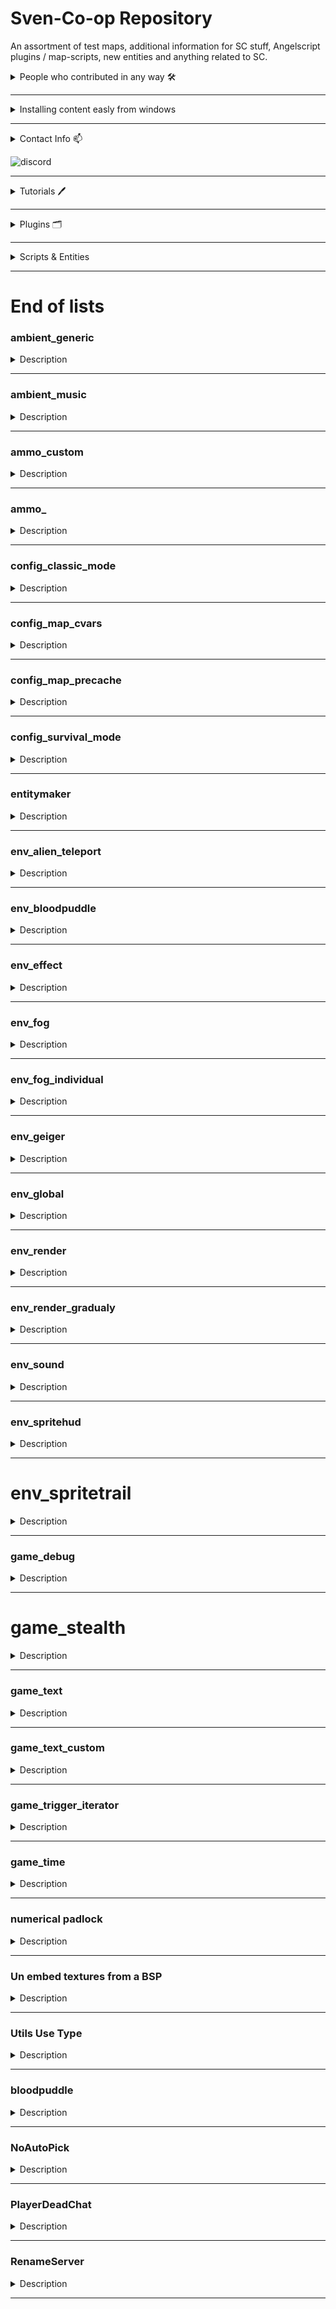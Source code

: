 # Sven-Co-op Repository

An assortment of test maps, additional information for SC stuff, Angelscript plugins / map-scripts, new entities and anything related to SC.










<details><summary>People who contributed in any way 🛠️</summary>
<p>
	
[Gaftherman](https://github.com/Gaftherman)
---
Sparks Discord: [Sparks#1475]()
---
[KEZÆIV](https://www.youtube.com/channel/UCV5W8sCs-5EYsnQG4tAfoqg)
---
[Giegue](https://github.com/JulianR0)
---
[Duk0](https://github.com/Duk0)
---
[Outerbeast](https://github.com/Outerbeast)
---
[Cubemath](https://github.com/CubeMath)
---
[Rick](https://github.com/RedSprend)
---
[Litude](https://github.com/Litude)
---
[Wootguy](https://github.com/wootguy)
---

</p>
</details>

---








<details><summary>Installing content easly from windows</summary>
<p>

- Use any text editor and save as a ``.bat`` ( [Batch file](https://en.wikipedia.org/wiki/Batch_file) ) inside your ``%steam path%/Sven Co-op/svencoop_addon/install.bat``

- Right click and ``edit``

- in the script you have interest, press the ``Installation`` button and copy the code

- Paste inside your [Batch file](https://en.wikipedia.org/wiki/Batch_file)

- save and close

- Double click it.

- Done, all the required files for that script has been downloaded and placed in your svencoop_addon folder.

</p>
</details>





---






<details><summary>Contact Info 📫</summary>
<p>

Username: ``Mikk#3885``
---
Username: ``Gaftherman#0231``
---
[Discord server invite](https://discord.gg/VsNnE3A7j8)
---
![server](https://github.com/Mikk155/Sven-Co-op/blob/main/develop/images/limitless_potential.png)

</p>
</details>

![discord](https://github.com/Mikk155/Sven-Co-op/blob/main/develop/images/discord.png)

---
























<details><summary>Tutorials 🖊️</summary>
<p>

| Tutorial |
| :------: |
| [transport information between two or more maps. allowing you to do different triggers depending in what state the previus map did set the global state.](#env_global) |
| [Creates a full customizable code **on-the-fly** for a numerical padlock.](#numerical-padlock) |
| [Un embed textures from a BSP](un-embed-textures-from-a-bsp) |

</p>
</details>

---






























<details><summary>Plugins 🗂️</summary>
<p>

| Plugin |
| :----: |
| [BloodPuddle](#bloodpuddle) Generates a blood puddle when a monster die. |
| [NoAutoPick](#noautopick) Make items/weapons pick-able only if pressing E-key. |
| [PlayerDeadChat](#playerdeadchat) Make dead player's messages readable for dead players only |
| [RenameServer](#renameserver) Changes your server's hostname dynamicaly depending the map playing |
| [multi_language](#multi_language) Allow players to choose a language of their preference to see messages with localizations in conjunction of [game_text_custom](#game_text_custom) |

</p>
</details>

---







<details><summary>Scripts & Entities</summary>
<p>

Make use of our [FGD](https://github.com/Mikk155/Sven-Co-op/blob/main/develop/forge%20game%20data/sven-coop.fgd)

<details><summary>ambient_</summary>
<p>

| Entity / Script | Description | Angelscript |
|-----------------|-------------| :---------: |
[ambient_generic](#ambient_generic) | Entity for reproduce a sound | ❌ 
[ambient_music](#ambient_music) | Entity for reproduce a music song. | ❌ 

</p>
</details>

<details><summary>ammo_</summary>
<p>

| Entity / Script | Description | Angelscript |
|-----------------|-------------| :---------: |
[ammo_custom](#ammo_custom) | Entity that gives a specified ammout of bullets that the entity sets. | ✔️ 
[ammo_](#ammo_) | Ammunition entities. | ✔️ 

</p>
</details>

<details><summary>config_</summary>
<p>

| Entity / Script | Description | Angelscript |
|-----------------|-------------| :---------: |
[config_classic_mode](#config_classic_mode) | Entity that allow mapper to customize classic mode. | ✔️ 
[config_map_cvars](#config_map_cvars) | Entity alternative to trigger_setcvar but you can set more than one cvar per entity and can return them back to normal if fire with USE_OFF. | ✔️ 
[config_map_precache](#config_map_precache) | Entity that precache almost anything. | ✔️ 
[config_survival_mode](#config_survival_mode) | Entity that allow mapper to customize survival mode. | ✔️ 

</p>
</details>

<details><summary>cycler_</summary>
<p>

| Entity / Script | Description | Angelscript |
|-----------------|-------------| :---------: |
[cycler](https://sites.google.com/site/svenmanor/entguide/cycler) | Entity used to display models in your map. | ❌ 
[cycler_sprite](https://sites.google.com/site/svenmanor/entguide/cycler_sprite) | Entity used to display sprites in your map. | ❌ 
[cycler_weapon](https://sites.google.com/site/svenmanor/entguide/cycler_weapon) | Entity that appears to be an unfinished entity originally by Valve. | ❌ 

</p>
</details>

<details><summary>env_</summary>
<p>

| Entity / Script | Description | Angelscript |
|-----------------|-------------| :---------: |
[env_alien_teleport](#env_alien_teleport) | Entity that spawns (with xen FX) a specified monster around a random player. | ✔️  
[env_beam](https://sites.google.com/site/svenmanor/entguide/env_beam) | The env_beam entity is used to create a bolt between two entities. | ❌ 
[env_beverage](https://sites.google.com/site/svenmanor/entguide/env_beverage) | Spawns a can. used for black mesa dispensers. | ❌ 
[env_blood](https://sites.google.com/site/svenmanor/entguide/env_blood) | Entity which, when triggered, creates a blood splash at its origin, which can cause blood decals on nearby walls, ceiling and floor. | ❌ 
[env_bloodpuddle](#env_bloodpuddle) | Generates a blood puddle when a monster die. | ✔️  
[env_effect](#env_effect) | Entity used for showing various effects. | ✔️ 
[env_explosion](https://sites.google.com/site/svenmanor/entguide/env_explosion) | Entity which, when triggered, creates an explosion which damages everything damageable around it. | ❌ 
[env_fade](https://sites.google.com/site/svenmanor/entguide/env_fade) | Entity that causes the players' screens to have an in- or out-fading color to be drawn over them. | ❌ 
[env_fog](#env_fog) | Entity which creates a fog effect within a specific area around it. | ✔️  
[env_fog_individual](#env_fog_individual) | Expands env_fog features to show fog to activator only.| ✔️   
[env_funnel](https://sites.google.com/site/svenmanor/entguide/env_funnel) | Creates a large portal funnel particle effect of green particles | ❌ 
[env_geiger](#env_geiger) | Entity that simulates radiation sound in a small radius of its origin. | ✔️ 
[env_global](#env_global) | Entity used to transport information between two or more maps. | ❌ 
[env_glow](https://sites.google.com/site/svenmanor/entguide/env_glow) | The env_glow is a castrated env_sprite. Use that instead for more features. | ❌ 
[env_laser](https://sites.google.com/site/svenmanor/entguide/env_laser) | A less advanced version of env_beam. Creates a toggleable laser between itself and its target. | ❌ 
[env_message](https://sites.google.com/site/svenmanor/entguide/env_message) | An entity to display messages from the titles.txt file on the HUD. You probably are better off with the much more customizable [game_text_custom](#game_text_custom) entity. | ❌ 
[env_render](#env_render) | Point entity which allows you to change render-mode, -fx, -amount and -color of another entity. This entity supports use of !activator and !caller. | ✔️ 
[env_render_gradualy](#env_render_gradualy) | Allow env_render to gradually render a entity progressivelly (fade in-out) by its renderamt until both (env_render and target entity) have the same renderamt | ✔️ 
[env_render_individual](https://sites.google.com/site/svenmanor/entguide/env_render_individual) | Entity that acts like env_render but applied render settings will be seen only by certain players. This allows you to make entities be seen by players differently (e.g. visible only for some players). | ❌ 
[env_sentence](https://sites.google.com/site/svenmanor/entguide/env_sentence) | The env_sentence entity allows you to make announcements; think of the announcer in Black Mesa from Half-Life's single player mode. | ❌ 
[env_shake](https://sites.google.com/site/svenmanor/entguide/env_shake) | Causes nearby players' screens to shake. Used for simulating earthquakes. | ❌ 
[env_shooter](https://sites.google.com/site/svenmanor/entguide/env_shooter) | The env_shooter entity allows to emit a model or sprite of your choice and shoot it into a certain direction, at a certain velocity. Sprites aren't specifically supported, though. | ❌ 
[env_sound](#env_sound) | Allows you to set up specific ambient effects for increasing the sound experience and making it consistent with the visuals of your map. | ✔️ 
[env_spark](https://sites.google.com/site/svenmanor/entguide/env_spark) | The env_spark entity is used for emitting the visuals and sounds of a spark, often used for implying cut electric cables, broken buttons and malfunctioning machinery. | ❌ 
[env_sprite](https://sites.google.com/site/svenmanor/entguide/env_sprite) | The env_sprite entity allows you to render sprites, which are common 2D-graphics which will appear aligned to face you at all times, unless specified otherwise. | ❌ 
[env_spritehud](#env_spritehud) | env_spritehud is a entity that shows a sprite on the player's HUD. | ✔️ 
[env_spritetrail](#env_spritetrail) | env_spritetrail is a entity that traces a sprite when the target entity moves | ✔️ 
[env_spritetrain](https://sites.google.com/site/svenmanor/entguide/env_spritetrain) | The env_spritetrain entity resembles an env_sprite which can move along path_corner entities as a func_train can. Ever wanted to make a flame travel along a fuse to a bomb? This entity is for you. | ❌ 
[env_xenmaker](https://sites.google.com/site/svenmanor/entguide/env_xenmaker) | The env_xenmaker allows to spawn monsters with teleportation and beam effects. It can be set to act as a spawn-effect-data-template for squadmakers, in case you want to pair this spawn-effect with the customizability-features of the squadmaker entity. | ❌ 
[env_bubbles](https://sites.google.com/site/svenmanor/entguide/env_bubbles) | A brush entity which creates bubbles at random positions inside it, which float up regardless of whether being in water or air and only are removed when hitting a water surface or solid wall. The bubbles' sizes and rising-speed will vary slightly randomly. | ❌ 

</p>
</details>

<details><summary>func_</summary>
<p>

| Entity / Script | Description | Angelscript |
|-----------------|-------------| :---------: |

</p>
</details>

<details><summary>game_</summary>
<p>

| Entity / Script | Description | Angelscript |
|-----------------|-------------| :---------: |
[game_counter](https://sites.google.com/site/svenmanor/entguide/game_counter) | This is a logic entity which will fire its target after being triggered a specified amount of times. | ❌ 
[game_counter_set](https://sites.google.com/site/svenmanor/entguide/game_counter_set) | Allows you to set the value of a game_counter and have it trigger if the set value matches the game_counter's target value. | ❌ 
[game_end](https://sites.google.com/site/svenmanor/entguide/game_end) | Entity, which, when triggered, ends the map. The next map in the mapcycle is then loaded. As soon as it is triggered, all entities will stop operating. | ❌ 
[game_player_counter](https://sites.google.com/site/svenmanor/entguide/game_player_counter) | This entity keeps track of the total number of players currently on or connecting to the server. | ❌ 
[game_debug](#game_debug) | Entity that shows debug messages if using ``g_Util.DebugMode( true );`` function in your map script. | ✔️ 
[game_player_equip](https://sites.google.com/site/svenmanor/entguide/game_player_equip) | The game_player_equip entity is a powerful entity for managing player weapons/items/ammo loadout. | ❌ 
[game_player_hurt](https://sites.google.com/site/svenmanor/entguide/game_player_hurt) | Point entity which will apply damage to its activator. For a more feature-rich version see trigger_hurt_remote. | ❌ 
[game_stealth](#game_stealth) | Allow mappers to make use of stealth mode in Co-op | ✔️ 
[game_score](https://sites.google.com/site/svenmanor/entguide/game_score) | Gives score points to the triggering player, as can be seen on the multiplayer scoreboard. | ❌ 
[game_slot_counter](https://sites.google.com/site/svenmanor/entguide/game_slot_counter) | This entity counts the total number of player slots on the server on map load and triggers its target on the first server frame if the amount of slots equals a value you specify | ❌ 
[game_text](#game_text) | An entity to display HUD messages to the player who activated it, or all players. for a improved version with a bunch of new features see [game_text_custom](#game_text_custom) | ❌ 
[game_text_custom](#game_text_custom) | Entity replacemet for game_text and env_message with lot of new additions and language support. | ✔️ 
[game_trigger_iterator](#game_trigger_iterator) | Entity that will fire its target with the activator and caller that it specifies. | ✔️ 
[game_time](#game_time) | Entity that allow mappers to make use of real time and custom time. create maps with timers n/or timelapse day/night fire entities depending the time etc. | ✔️ 

[game_zone_player](https://sites.google.com/site/svenmanor/entguide/game_zone_player) |  | ❌ 
[game_zone_entity](#game_zone_entity) |  | ✔️ 

</p>
</details>

<details><summary>trigger_</summary>
<p>

| Entity / Script | Description | Angelscript |
|-----------------|-------------| :---------: |

</p>
</details>

<details><summary>player_</summary>
<p>

| Entity / Script | Description | Angelscript |
|-----------------|-------------| :---------: |

</p>
</details>

<details><summary>info_</summary>
<p>

| Entity / Script | Description | Angelscript |
|-----------------|-------------| :---------: |

</p>
</details>

<details><summary>item_</summary>
<p>

| Entity / Script | Description | Angelscript |
|-----------------|-------------| :---------: |

</p>
</details>

<details><summary>light</summary>
<p>

| Entity / Script | Description | Angelscript |
|-----------------|-------------| :---------: |

</p>
</details>

<details><summary>monster_</summary>
<p>

| Entity / Script | Description | Angelscript |
|-----------------|-------------| :---------: |

</p>
</details>

<details><summary>path_</summary>
<p>

| Entity / Script | Description | Angelscript |
|-----------------|-------------| :---------: |

</p>
</details>

<details><summary>scripted_</summary>
<p>

| Entity / Script | Description | Angelscript |
|-----------------|-------------| :---------: |

</p>
</details>

<details><summary>weapon_</summary>
<p>

| Entity / Script | Description | Angelscript |
|-----------------|-------------| :---------: |

</p>
</details>

<details><summary>xen_</summary>
<p>

| Entity / Script | Description | Angelscript |
|-----------------|-------------| :---------: |

</p>
</details>

<details><summary>other</summary>
<p>

| Entity / Script | Description | Angelscript |
|-----------------|-------------| :---------: |
[entitymaker](#entitymaker) | Entity that when is fired it creates any entity on its origin and using the same keyvalues that entitymaker has. | ✔️ 

</p>
</details>

</p>
</details>

---

# End of lists

### ambient_generic

<details><summary>Description</summary>
<p>

General information in [svenmanor](https://sites.google.com/site/svenmanor/entguide/ambient_generic)

- Using the spawnflag 64 ( User Only ) and the spawnflag 1 ( Play everywhere ) will make the flag 64 useless and the sound will be played for everyone and the activator will hear it twice.

</p>
</details>

---

### ambient_music

<details><summary>Description</summary>
<p>

General information in [svenmanor](https://sites.google.com/site/svenmanor/entguide/ambient_music)

- For each client. the volume of this entity depends on their configuration for MP3 Volume (Cvar ``MP3Volume`` and ``MP3FadeTime`` ) some players has this always muted. so setting ambient_generic instead would be fine but keep in mind that hearing a song always for each map-restart is annoying at some point.

</p>
</details>

---

### ammo_custom

<details><summary>Description</summary>
<p>

ammo_custom is an ammo item customizable that gives a specified ammout of bullets that the entity sets.

<details><summary>Installation</summary>
<p>

```bat
set Main=https://github.com/Mikk155/Sven-Co-op/raw/main/
set Files=utils ammo_custom
set output=scripts/maps/mikk/
if not exist %output% (
  mkdir %output:/=\%
)
(for %%a in (%Files%) do (
  curl -LJO %Main%%%a.as
  
  move %%a.as %Output%
)) 
```

In your main map_script add:
```angelscript
#include "mikk/ammo_custom"

void MapInit()
{
	ammo_custom::Register();
}
```

</p>
</details>

<details><summary>Usage</summary>
<p>

Supports all [ammo_](https://sites.google.com/site/svenmanor/entguide/ammo) keyvalues.

| key | value | description |
|-----|-------|-------------|
| w_model | string | defines a custom world model |
| p_sound | string | defines a custom sound to use when the item is taken |
| am_name | [choices](#values-am_name) | defines the type of ammunition this item will give to players |
| am_give | integer | number of bullets that this item should give to the players |
| frags | integer | How many times player can take this item (affect only activator) 0 = infinite ( if set and player is above the count, the item is render invisible for that player and he can't pickup it anymore |

### Values am_name

<details><summary>See Values</summary>
<p>

- buckshot
- 9mm
- ARgrenades
- sporeclip
- rockets
- uranium
- bolts
- 556
- 357
- m40a1
- satchel
- Trip Mine
- Hand Grenade
- snarks

</p>
</details>


<details><summary>Notes</summary>
<p>

⚠️ The player must have already equiped the items that classifies as "weapons" the ammo will be added but the player won't be able to select them until collect a weapon.

List:
- satchel
- Trip Mine
- Hand Grenade
- snarks

</p>
</details>

</p>
</details>

</p>
</details>

---

### ammo_

<details><summary>Description</summary>
<p>

General information in [svenmanor](https://sites.google.com/site/svenmanor/entguide/ammo)

- This entity supports the expansion of [trigger_individual](#trigger_individual)

</p>
</details>

---

### config_classic_mode

<details><summary>Description</summary>
<p>

config_classic_mode is a entity that allow you to customize classic mode for monsters, models and items that the game doesn't support.

it also allows you to swap **any** model into a classic model if specified by the entity.

<details><summary>Installation</summary>
<p>

```bat
set Main=https://github.com/Mikk155/Sven-Co-op/raw/main/
set Files=utils config_classic_mode
set output=scripts/maps/mikk/
if not exist %output% (
  mkdir %output:/=\%
)
(for %%a in (%Files%) do (
  curl -LJO %Main%%%a.as
  
  move %%a.as %Output%
)) 
```

In your main map_script add:
```angelscript
#include "mikk/config_classic_mode"

void MapInit()
{
	config_classic_mode::Register();
}
```

</p>
</details>

<details><summary>Usage</summary>
<p>

Trigger the entity by using USE_TYPE.

- USE_OFF Will disable classic mode.

- USE_ON Will enable Classic mode.

- USE_TOGGLE Will toggle Classic mode.

| key | value | description |
|-----|-------|-------------|
| spawnflags | 1 (Restart now) | if set. the current map will be restarted to apply the changes | 
| delay | float | delay before trigger any of its targets |
| target_toggle | target | trigger this target when the classic mode has been successfuly toggled [Supports USE_TYPE](#utils-use-type) |
| target_failed | target | trigger this target when the entity receive USE_ON but the classic mode is actually enabled or when the entity receive USE_OFF but the classic mode is actually disabled [Supports USE_TYPE](#utils-use-type) |
| target_enabled | target | trigger this target if the classic mode has been started enabled. it fires once the map starts [Supports USE_TYPE](#utils-use-type) |
| target_disabled | target | trigger this target if the classic mode has been started disabled. it fires once the map starts [Supports USE_TYPE](#utils-use-type) |
| health | float | this is the entity's think function. using higher value will consume less cpu but players may notice the HD model changing to a classic mode. default is 0.1f + health |

In HAMMER/JACK/BSPGUY open Smart-Edit and add there the keyvalues.

- The key is equal to the classname of the weapon you want to replace when classic mode is enabled.

- The value is equal to the classname of the new weapon that will be set if classic mode is enabled.

**SAMPLE:**
```angelscript
"weapon_m16" "weapon_9mmAR"
```

The same way you can replace any entity's custom model. the syntax is the same.

- The key is equal to the model you want to replace when classic mode is enabled.

- The value is equal to the model that will replace the previus.

**SAMPLE:**
```angelscript
"models/hlclassic/scientist.mdl" "models/headcrab.mdl"
```

### Additional information:

⚠️ Don't forget that since classic mode is enabled the model you need to replace is not "models/barney.mdl" it is "models/hlclassic/barney.mdl"

- Using (on any entity) custom keyvalue ``"$i_classic_mode_ignore"`` will prevent their model being changed or item being replaced.

⚠️ Use only **one** entity per map. if there is more than one, one random entity will be removed.

</p>
</details>

</p>
</details>

---

### config_map_cvars

<details><summary>Description</summary>
<p>

config_map_cvars is a entity alternative to trigger_setcvar but you can set more than one cvar per entity and can return them back to normal if fire with USE_OFF.

<details><summary>Installation</summary>
<p>

```bat
set Main=https://github.com/Mikk155/Sven-Co-op/raw/main/
set Files=utils config_map_cvars
set output=scripts/maps/mikk/
if not exist %output% (
  mkdir %output:/=\%
)
(for %%a in (%Files%) do (
  curl -LJO %Main%%%a.as
  
  move %%a.as %Output%
)) 
```

In your main map_script add:
```angelscript
#include "mikk/config_map_cvars"

void MapInit()
{
	config_map_cvars::Register();
}
```

</p>
</details>

<details><summary>Usage</summary>
<p>

Add any cvar (supported cvars are enlisted in the FGD) and trigger the entity or alternativelly set flag 1 to automatically enable it.

Trigger with USE_OFF (0#) to return the old cvars that was stored in the entity when it spawned.

</p>
</details>

</p>
</details>



---

### config_map_precache

<details><summary>Description</summary>
<p>

config_map_precache is a entity that precache almost anything.

<details><summary>Installation</summary>
<p>

```bat
set Main=https://github.com/Mikk155/Sven-Co-op/raw/main/
set Files=utils config_map_precache
set output=scripts/maps/mikk/
if not exist %output% (
  mkdir %output:/=\%
)
(for %%a in (%Files%) do (
  curl -LJO %Main%%%a.as
  
  move %%a.as %Output%
)) 
```

In your main map_script add:
```angelscript
#include "mikk/config_map_precache"

void MapInit()
{
	config_map_precache::Register();
}
```

</p>
</details>

<details><summary>General information</summary>
<p>

A custom entity that allow mappers to precache almost anything

In HAMMER/JACK/BSPGUY open Smart-Edit and add there the keyvalues.

**syntax:**

- key -> option to precache.
- value -> thing to precache.

**Options:**
| key | description | sample |
|-------|-------------|--------|
| model | used to precache models and sprites. | "model#1" "models/barney.mdl" |
| entity | used to precache monsters and any other entities including custom entities. | "entity#4" "monster_zombie" |
| sound | used to precache a sound inside "sound/" folder. do not specify that folder! | "sound#0" "ambience/background_sex.wav" |
| generic | used to precache anything else. up to you for testing. for skybox you have to precache all files individually | "generic#20" "gfx/env/mysky_bk.tga" |

</p>
</details>

</p>
</details>

---

### config_survival_mode

<details><summary>Description</summary>
<p>

config_survival_mode is a entity that customize survival mode and make it better.

<details><summary>Installation</summary>
<p>

```bat
set Main=https://github.com/Mikk155/Sven-Co-op/raw/main/
set Files=utils config_survival_mode
set output=scripts/maps/mikk/
if not exist %output% (
  mkdir %output:/=\%
)
(for %%a in (%Files%) do (
  curl -LJO %Main%%%a.as
  
  move %%a.as %Output%
)) 
```

In your main map_script add:
```angelscript
#include "mikk/config_survival_mode"

void MapInit()
{
	config_survival_mode::Register();
}
```

</p>
</details>

<details><summary>Introduction</summary>
<p>

A custom entity that allow mappers to configure Survival Mode.

Trigger the entity by using USE_TYPE.

- USE_OFF Will disable survival mode.

- USE_ON Will enable survival mode.

- USE_TOGGLE Will toggle survival mode.

If the entity is triggered before it reach the limit of mp_survival_startdelay then it is set to 0 and survival is instantly enabled.

| key | value | description |
|-----|-------|-------------|
| delay | float | delay before trigger any of its target |
| target_toggle | target | trigger this target when the survival mode is toggled [Supports USE_TYPE](#utils-use-type) |
| target_failed | target | trigger this target when the entity receive USE_ON but survival is already ON, or when the entity receive USE_OFF but the survival is already OFF [Supports USE_TYPE](#utils-use-type) |
| mp_survival_startdelay | integer | delay before survival mode starts, if empty it will use the cvar mp_survival_startdelay |
| mp_respawndelay | integer | delay before players can re spawn in survival disabled, if empty it use the cvar mp_respawndelay |
| master | multisource | a multisource will lock the entity from being triggered n/or from start survival mode by its mp_survival_startdelay |

</p>
</details>

<details><summary>Notes</summary>
<p>

⚠️ Use only **one** entity per map. if there is more than one, one random entity will be removed.


</p>
</details>

</p>
</details>

---

### entitymaker

<details><summary>Description</summary>
<p>

entitymaker is a entity that when is fired it creates any entity on its origin and using the same keyvalues that entitymaker has.

basically trigger_createentity but we aimed to add a condition for it to spawn the entity or not, depending the condition set.

<details><summary>Installation</summary>
<p>

```bat
set Main=https://github.com/Mikk155/Sven-Co-op/raw/main/
set Files=utils entitymaker
set output=scripts/maps/mikk/
if not exist %output% (
  mkdir %output:/=\%
)
(for %%a in (%Files%) do (
  curl -LJO %Main%%%a.as
  
  move %%a.as %Output%
)) 
```

In your main map_script add:
```angelscript
#include "mikk/entitymaker"

void MapInit()
{
	entitymaker::Register();
}
```

</p>
</details>

<details><summary>Introduction</summary>
<p>

</p>
</details>

</p>
</details>

---

### env_alien_teleport

<details><summary>Description</summary>
<p>

env_alien_teleport is a entity that randomly teleport in aliens on a random player.

<details><summary>Installation</summary>
<p>

```bat
set Main=https://github.com/Mikk155/Sven-Co-op/raw/main/
set Files=utils env_alien_teleport
set output=scripts/maps/mikk/
if not exist %output% (
  mkdir %output:/=\%
)
(for %%a in (%Files%) do (
  curl -LJO %Main%%%a.as
  
  move %%a.as %Output%
)) 
```

In your main map_script add:
```angelscript
#include "mikk/env_alien_teleport"

void MapInit()
{
	env_alien_teleport::Register();
}
```

</p>
</details>

<details><summary>Introduction</summary>
<p>

a custom entity that watch for alive players and then spawns a monster around a random alive player.


| key | value | description |
|-----|-------|-------------|
| target | target | trigger this target when an alien is spawned. the choosed player is the activator and the alien is the caller [Supports USE_TYPE](#utils-use-type) |
| noise | target | trigger this target when the monster can't spawn due to obstacles. the choosed player is the activator and the entity is the caller [Supports USE_TYPE](#utils-use-type) |
| delay | float | delay (seconds) between teleports |
| netname | string | classname of the alien that will spawns. can use trigger_changevalue on-demand, don't forget to precache them first. |
| message | target | xenmaker template to use its effect when the alien spawns. not blacklisted to a env_xenmaker classname, you can make your own effects. |

<details><summary>Notes</summary>
<p>

⚠️ Use only **one** entity per map. if there is more than one, one random entity will be removed.

</p>
</details>

- Original code by [Rick](https://github.com/RedSprend/svencoop_plugins/blob/master/svencoop/scripts/plugins/atele.as)


</p>
</details>

</p>
</details>

---

### env_bloodpuddle

<details><summary>Description</summary>
<p>

Generates a blood puddle when a monster die.

As a [Plugin](#bloodpuddle)

<details><summary>Installation</summary>
<p>

```bat
set Main=https://github.com/Mikk155/Sven-Co-op/raw/main/
set Files=utils env_bloodpuddle
set output=scripts/maps/mikk/
if not exist %output% (
  mkdir %output:/=\%
)
(for %%a in (%Files%) do (
  curl -LJO %Main%%%a.as
  
  move %%a.as %Output%
)) 

set output2=models/mikk/misc/
curl -LJO %Main%%output2%bloodpuddle.mdl
if not exist %output2% (
  mkdir %output2:/=\%
)
move bloodpuddle.mdl %Output2%
```

In your main map_script add:
```angelscript
#include "mikk/env_bloodpuddle"

void MapInit()
{
	env_bloodpuddle::Register();
}
```

The function ``Register`` has two optional calls.

<details><summary>First function</summary>
<p>

```angelscript
const bool& in blRemove = false
```
if set to ``false`` or not set, the generated blood puddles won't disapear

if set to ``true``, the generated blood puddles will disapear as soon as the monster who generated it disapears.

**SAMPLE:**
```angelscript
#include "mikk/env_bloodpuddle"

void MapInit()
{
	env_bloodpuddle::Register( true );
}
```

</p>
</details>

<details><summary>Second function</summary>
<p>

```angelscript
const string& in szModel = "models/mikk/misc/bloodpuddle.mdl"
```
if not set, this model will be used.

if set a custom one, your model will be used.

**SAMPLE:**
```angelscript
#include "mikk/env_bloodpuddle"

void MapInit()
{
	env_bloodpuddle::Register( true, "models/mymodelfolder/blood.mdl" );
}
```

</p>
</details>

</p>
</details>

<details><summary>Usage</summary>
<p>

Add [Custom KeyValues](https://sites.google.com/site/svenmanor/entguide/custom-keyvalues) to the monsters for the next features:

1.- Prevent monsters from generating blood puddles with ``$f_bloodpuddle`` -> ``1``

2.- Use custom skins for blood puddles with ``$i_bloodpuddle`` -> model skin value. if not set, the skin rely on monster's blood color (green/red/none)

</p>
</details>

</p>
</details>

---

### env_effect

<details><summary>Description</summary>
<p>

<details><summary>Installation</summary>
<p>

```bat
set Main=https://github.com/Mikk155/Sven-Co-op/raw/main/
set Files=utils env_effect
set output=scripts/maps/mikk/
if not exist %output% (
  mkdir %output:/=\%
)
(for %%a in (%Files%) do (
  curl -LJO %Main%%%a.as
  
  move %%a.as %Output%
)) 
```

In your main map_script add:
```angelscript
#include "mikk/env_effect"

void MapInit()
{
	env_effect::Register();
}
```

</p>
</details>

<details><summary>General information</summary>
<p>

</p>
</details>



<details><summary>Additional information</summary>
<p>

</p>
</details>

</p>
</details>

---

### env_fog

<details><summary>Description</summary>
<p>

General information in [svenmanor](https://sites.google.com/site/svenmanor/entguide/env_fog)

- This entity supports the expansion of [env_fog_individual](#env_fog_individual)

</p>
</details>

---

### env_fog_individual

<details><summary>Description</summary>
<p>

env_fog_individual is a entity that expands env_fog features to show fog to activator only. created for the use of env_fog in xen maps only (displacer teleport)

<details><summary>Installation</summary>
<p>

```bat
set Main=https://github.com/Mikk155/Sven-Co-op/raw/main/
set Files=utils env_fog
set output=scripts/maps/mikk/
if not exist %output% (
  mkdir %output:/=\%
)
(for %%a in (%Files%) do (
  curl -LJO %Main%%%a.as
  
  move %%a.as %Output%
)) 
```

In your main map_script add:
```angelscript
#include "mikk/env_fog"

void MapInit()
{
	env_fog::Register();
}
```

</p>
</details>

<details><summary>General information</summary>
<p>

Adds to env_fog a new spawnflag that allows the fog to be visible for activator only.

spawnflags -> 2 (Activator Only)

</p>
</details>

<details><summary>Additional information</summary>
<p>

- if spawnflag 1 is not set. joining players will fire this entity with USE_ON mean to disable you must pass all of them to fire the entity with USE_OFF.

</p>
</details>

</p>
</details>

---

### env_geiger

<details><summary>Description</summary>
<p>

env_geiger is a entity that simulates radiation sound in a small radius of its origin.

Send USE_OFF/ON/TOGGLE respectivelly.

<details><summary>Installation</summary>
<p>

```bat
set Main=https://github.com/Mikk155/Sven-Co-op/raw/main/
set Files=utils env_geiger
set output=scripts/maps/mikk/
if not exist %output% (
  mkdir %output:/=\%
)
(for %%a in (%Files%) do (
  curl -LJO %Main%%%a.as
  
  move %%a.as %Output%
)) 
```

In your main map_script add:
```angelscript
#include "mikk/env_geiger"

void MapInit()
{
	env_geiger::Register();
}
```

</p>
</details>

</p>
</details>

---

### env_global

<details><summary>Description</summary>
<p>

env_global entity is used to transport information between two or more maps. allowing you to do different triggers depending in what state the previus map did set the global state.

General information: [svenmanor](https://sites.google.com/site/svenmanor/entguide/env_global)

### Test map:

<details><summary>Installation</summary>
<p>

```bat
set Main=https://github.com/Mikk155/Sven-Co-op/raw/main/
set Files=1test_global3.bsp 1test_global3.cfg 1test_global3_motd.txt 1test_global4.bsp 1test_global4.cfg 1test_global4_motd.txt
set output=maps/
if not exist %output% (
  mkdir %output:/=\%
)
(for %%a in (%Files%) do (
  curl -LJO %Main%%%a
  
  move %%a %Output%
))
```

</p>
</details>

go to map ``1test_global3``

Test map by Sparks

</p>
</details>

---

### env_render

<details><summary>Description</summary>
<p>

General information in [svenmanor](https://sites.google.com/site/svenmanor/entguide/env_render)

- This entity supports the expansion of [env_render_gradualy](#env_render_gradualy)

</p>
</details>

---

### env_render_gradualy

<details><summary>Description</summary>
<p>

Allow env_render to gradually render a entity progressivelly (fade in-out) by its renderamt until both (env_render and target entity) have the same renderamt

<details><summary>Installation</summary>
<p>

```bat
set Main=https://github.com/Mikk155/Sven-Co-op/raw/main/
set Files=utils env_render
set output=scripts/maps/mikk/
if not exist %output% (
  mkdir %output:/=\%
)
(for %%a in (%Files%) do (
  curl -LJO %Main%%%a.as
  
  move %%a.as %Output%
)) 
```

In your main map_script add:
```angelscript
#include "mikk/env_render"
```
**OR**

Simply include the script once via a trigger_script entity. no need to call. just include.
```angelscript
"m_iszScriptFile" "mikk/env_render"
"classname" "trigger_script"
```

</p>
</details>

<details><summary>Usage</summary>
<p>

set spawnflag -> 32 (Gradually Fade in/out) to your env_render entity.

health -> Think interval (default 0.045)

frags -> ammount of renderamt to change every time it thinks

netname -> Trigger this target when finish thinking [Supports USE_TYPE](#utils-use-type)

</p>
</details>

</p>
</details>

---

### env_sound

<details><summary>Description</summary>
<p>

General information in [svenmanor](https://sites.google.com/site/svenmanor/entguide/env_sound)

- New entity [trigger_sound](#trigger_sound) as a brush and trigger-able entity.

</p>
</details>

---

### env_spritehud

<details><summary>Description</summary>
<p>

env_spritehud is a entity that shows a sprite on the player's HUD.

<details><summary>Installation</summary>
<p>

```bat
set Main=https://github.com/Mikk155/Sven-Co-op/raw/main/
set Files=utils env_spritehud
set output=scripts/maps/mikk/
if not exist %output% (
  mkdir %output:/=\%
)
(for %%a in (%Files%) do (
  curl -LJO %Main%%%a.as
  
  move %%a.as %Output%
)) 
```

In your main map_script add:
```angelscript
#include "mikk/env_spritehud"

void MapInit()
{
	env_spritehud::Register();
}
```

</p>
</details>

<details><summary>Introduction</summary>
<p>

Shows a sprite on the hud of one or all players

This entity is kinda confuse even for me, i've include everything that HudSprite supports but no idea what all of those values does.

| key | value | description |
|-----|-------|-------------|
| spawnflags | flags | set flags See [enum spawnflags](#env_spritehud-spawnflags) |
| frags | 0/1 | 0 = show to activator only, 1 = show to all players |
| sprite | string | sprite file |
| x | string | Horizontal position on the screen. <0, 1.0> = left to right. (-1.0, 0) = right to left. -1.0 = centered |
| y | string | Vertical position on the screen. <0, 1.0> = top to bottom. (-1.0, 0) = bottom to top. -1.0 = centered |
| channel | 0/15 | Channel. Range: 0-15 (each module type has its own channel group). |
| color1 | [choices](#env_spritehud-color) | Set a color |
| color2 | [choices](#env_spritehud-color) | Set a color |
| effect | [choices](#env_spritehud-effect) | Set a color |
| frame | float | Show Frame number/s |
| top | integer | Sprite top offset. Range: 0-255 |
| left | integer | Sprite left offset. Range: 0-255 |
| width | integer | 0 = auto, use total width of the sprite |
| height | integer | 0 = auto, use total height of the sprite |
| numframes | integer | Number of frames |
| framerate | float | Speed of framerate |
| holdTime | float | Hold Time |
| fadeinTime | float | Fade In Time |
| fadeoutTime | float | Fade Out Time |

## env_spritehud spawnflags

| flag | bit | function |
|-----|------|----------|
| X position in pixels | 1 | HUD_ELEM_ABSOLUTE_X |
| Y position in pixels | 2 | HUD_ELEM_ABSOLUTE_Y |
| X-pos relative to the center | 4 | HUD_ELEM_SCR_CENTER_X |
| Y-pos relative to the center | 8 | HUD_ELEM_SCR_CENTER_Y |
| Ignore client border | 16 | HUD_ELEM_NO_BORDER (hud_bordersize) |
| Create a hidden element | 32 | HUD_ELEM_HIDDEN |
| Play the effect only once | 64 | HUD_ELEM_EFFECT_ONCE |
| client alpha | 128 | HUD_ELEM_DEFAULT_ALPHA (hud_defaultalpha) |
| client alpha | 256 | HUD_ELEM_DYNAMIC_ALPHA (flash when updated) |
| Draw opaque sprite | 65536 | HUD_SPR_OPAQUE |
| Draw masked sprite | 131072 | HUD_SPR_MASKED |
| Play anim only once | 262144 | HUD_SPR_PLAY_ONCE |
| Hide when anim stops | 524288 | HUD_SPR_HIDE_WHEN_STOPPED |

## env_spritehud color

| value | color |
|-------|-------|
| 0 | White |
| 1 | Black |
| 2 | Red |
| 3 | Green |
| 4 | Blue |
| 5 | Yellow |
| 6 | Orange |
| 7 | Sven Co-op |

## env_spritehud effect

| value | description | function |
|-------|-------------|----------|
| 0 | No effect | HUD_EFFECT_NONE |
| 1 | Linear ramp up from color1 to color2 | HUD_EFFECT_RAMP_UP |
| 2 | Linear ramp down from color2 to color1 | HUD_EFFECT_RAMP_DOWN |
| 3 | Linear up n down from color1 to color2 to color1 | HUD_EFFECT_TRIANGLE |
| 4 | Cosine ramp up from color1 to color2 | HUD_EFFECT_COSINE_UP |
| 5 | Cosine ramp down from color2 to color1 | HUD_EFFECT_COSINE_DOWN |
| 6 | Cosine up n down from color1 to color2 to color1 | HUD_EFFECT_COSINE |
| 7 | Toggle between color1 and color2 | HUD_EFFECT_TOGGLE |
| 8 | Sine pulse from color1 to zero to color2 | HUD_EFFECT_SINE_PULSE |


</p>
</details>

</p>
</details>

---

# env_spritetrail

<details><summary>Description</summary>
<p>

env_spritetrail is a entity that traces a sprite when the target entity moves

<details><summary>Installation</summary>
<p>

```bat
set Main=https://github.com/Mikk155/Sven-Co-op/raw/main/
set Files=utils env_spritetrail
set output=scripts/maps/mikk/
if not exist %output% (
  mkdir %output:/=\%
)
(for %%a in (%Files%) do (
  curl -LJO %Main%%%a.as
  
  move %%a.as %Output%
)) 
```

In your main map_script add:
```angelscript
#include "mikk/env_spritetrail"

void MapInit()
{
	env_spritetrail::Register();
}
```

</p>
</details>

<details><summary>Introduction</summary>
<p>

Traces a trail sprite when the target entity moves.

| key | value | description |
|-----|-------|-------------|
| target | target | entity to target for trace. Blank = this entity (trigger_setorigin). "!activator" = player/monster activator. else just target something's name
| model | string | Sprite to show as a beam |
| frags | float | Think time |
| health | float | Life/fade time |
| renderamt | integer | FX Amount (1 - 255) |
| rendercolor | Vector | FX Color (R G B) |
| scale | integer | Texture Scale (0-255) |

⚠️ on monsters the trail is on its foots, use trigger_setorigin ( off-set ) instead.

</p>
</details>

</p>
</details>

---



### game_debug

<details><summary>Description</summary>
<p>

game_debug is a entity that shows debug messages if using ``g_Util.DebugMode( true );`` function in your map script.

<details><summary>Installation</summary>
<p>

```bat
set Main=https://github.com/Mikk155/Sven-Co-op/raw/main/
set Files=utils game_debug
set output=scripts/maps/mikk/
if not exist %output% (
  mkdir %output:/=\%
)
(for %%a in (%Files%) do (
  curl -LJO %Main%%%a.as
  
  move %%a.as %Output%
)) 
```

In your main map_script add:
```angelscript
#include "mikk/game_debug"

void MapInit()
{
	g_Util.DebugMode( true );
	game_debug::Register();
}
```

</p>
</details>

<details><summary>Introduction</summary>
<p>

game_debug is a entity that when fired. it will show in players console the keyvalue ``message``

You can use commands like ``!netname`` it will be replaced with whatever "netname" keyvalue has.


<details><summary>Commands list</summary>
<p>

- ``!netname`` netname keyvalue (string)

- ``!frags`` frags keyvalue (float)

- ``!iuser1`` iuser1 keyvalue (integer)

- ``!activator`` name of the entity's activator

- ``!caller`` name of the entity's caller

</p>
</details>

</p>
</details>

</p>
</details>

---


# game_stealth

<details><summary>Description</summary>
<p>

game_stealth Allow mappers to make use of stealth mode in Co-op

<details><summary>Installation</summary>
<p>

```bat
set Main=https://github.com/Mikk155/Sven-Co-op/raw/main/
set Files=utils game_stealth
set output=scripts/maps/mikk/
if not exist %output% (
  mkdir %output:/=\%
)
(for %%a in (%Files%) do (
  curl -LJO %Main%%%a.as
  
  move %%a.as %Output%
)) 
```

In your main map_script add:
```angelscript
#include "mikk/game_stealth"
```
**OR**

Simply include the script once via a trigger_script entity. no need to call. just include.

</p>
</details>

<details><summary>Introduction</summary>
<p>

all npc monster entities now supports a custom keyvalue called ``$i_stealth`` that if it is in a value of ``1`` this monster will now "Remove from world" the npc/player that is seen by this entity.

also another keyvalue is supported ``$i_stealthmode`` if set on a value of ``1`` this npc will ignore its enemy monsters and will only do this to players.

- If a monster die by this feature and it is using TriggerTarget then its trigger target is fired.

- Every time this monster sees a enemy and remove him then its own "target" keyvalue is fired.

</p>
</details>

</p>
</details>

---

### game_text

<details><summary>Description</summary>
<p>

General information in [svenmanor](https://sites.google.com/site/svenmanor/entguide/game_text)

- The FGD says there are 4 channels but it's true that this entity supports channel up to 8, but normally scripts/plugins uses them.

</p>
</details>

---

### game_text_custom

<details><summary>Description</summary>
<p>

game_text_custom is a entity replacemet for game_text and env_message with lot of new additions and language support.

<details><summary>Installation</summary>
<p>

```bat
set Main=https://github.com/Mikk155/Sven-Co-op/raw/main/
set Files=utils game_text_custom
set output=scripts/maps/mikk/
if not exist %output% (
  mkdir %output:/=\%
)
(for %%a in (%Files%) do (
  curl -LJO %Main%%%a.as
  
  move %%a.as %Output%
)) 
```

In your main map_script add:
```angelscript
#include "mikk/game_text_custom"

void MapInit()
{
	game_text_custom::Register();
}
```

</p>
</details>

<details><summary>Introduction</summary>
<p>

| key | value | description |
|-----|-------|-------------|
| target | target | trigger this target when fired [Supports USE_TYPE](#utils-use-type)|
| killtarget | target | kill this target |
| delay | float | delay before kill or target |
| effect | [choices](#game_text_custom-effect) |
| spawnflags | [flags](#game_text_custom-spawnflags) |
| fadein | float | Fade in Time (or character scan time effect 2 ) ( effect 0/1/2 ) |
| fadeout | float | Fade Out Time ( effect 0/1/2 ) |
| holdtime | float | Hold Time for ( effect 0/1/2 ) |
| fxtime | float | Scan time ( effect 2 )
| x | float | X (0 - 1.0 = left to right) (-1 centers) ( effect 0/1/2 ) |
| y | float | Y (0 - 1.0 = top to bottom) (-1 centers) ( effect 0/1/2 ) |
| color | Vector | Color 1 (Add 4th number >0 for opaque) ( effect 0/1/2 ) |
| color2 | Vector | Color 2 (Add 4th number >0 for opaque) ( effect 0/1/2 ) |
| channel | integer | Channel to use for this message ( effect 0/1/2 ) range 0/8 |
| messagesound | string | sound to play |
| messagevolume | integer | volume of the sound |
| messageattenuation | choices | 0 = "Small Radius" 1 = "Medium Radius" 2 = "Large  Radius" 3 = "Play Everywhere" 4 = "Activator only"
| messagesentence | !sentence | Plays a sentence using this entity as a speaker |
| key_integer | integer | See [Replacing string](#game_text_custom-replace) |
| key_float | float | See [Replacing string](#game_text_custom-replace) |
| key_string | string | See [Replacing string](#game_text_custom-replace) |
| netname | string | See [Replacing string](#game_text_custom-replace) |
| focus_entity | target | See [Replacing string](#game_text_custom-replace) |
| key_from_entity | string | See [Replacing string](#game_text_custom-replace) |
| model | brushmodel | only allowed by the plugin. used to replace a trigger_multiple's message keyvalue into a own text apart |
| language | keyvalues |  See [Supported Languages](#supported-languages) |

### game_text_custom effect


| value | name | description |
|-------|------|-------------|
| 0 | Fade In/Out | fade in and out depending keyvalues fadein, fadeout
| 1 | Credits | used by env_message |
| 2 | Scan Out | scan out depending keyvalue fxtime |
| 3 | Print HUD | The same effect that trigger_once/multiple's "message" provides. |
| 4 | Print MOTD | Shows a MOTD pop up with the given message. See [MOTD](#game_text_custom-motd) |
| 5 | Print Chat | Shows a message on the chat. |
| 6 | Print Notify | Prints a notify at the top left side |
| 7 | Print Key-Bind | Prints a keybind print, the format is "Press +use to interact" and will be shown as "Press [e] to interact" |
| 8 | Print Console | Prints at the console ( set flag 2 or double message will be shown ) |
| 9 | Print Center | Prints at the center of the screen |
| 10 | Print scoreboard | Shows the text as the server's hostname but only apply to the score board popup |


### game_text_custom motd

To set a title you must write it like this
```angelscript
"This is the title# this is the text"
```
The ``"#"`` defines when the title ends and when the message starts

⚠ JACK/Bspguy has a limit on how many chars you can set so you have to learn ripent if you will use long-size motd.

### game_text_custom spawnflags
| flag | bit | description |
|------|-----|-------------|
| All Players | 1 | shows the message to all connected players. else just activator |
| No console echo | 2 | if set. no console message will be sent |
| Fire per player | 4 | If set. The target will be fired for every player that sees the message. Otherwise the target is fired once every time the entity is fired. |

### game_text_custom replace

We've added a function for replacing a string command into another string.

In this case you want the game_text_custom show a countdown with a message.

``key_integer`` will do the trick.
```angelscript
"message" "The bomb will explode in !integer seconds"
"key_integer" "5"
```
you can in any time update key_integer with trigger_copy/change/value and fire the game_text_custom after affect.
```angelscript
The bomb will explode in 5 seconds
```
``key_float`` is the same but it is a float. ``!float``

``key_string`` is the same but it is a string. ``!string``

``!activator`` will contain the nickname or classname of the player or monster that activated this entity.
```angelscript
"message" "The player !activator is trapped in sector C"
```

i've made this next keys by using it for my own purposes but probably they're useful to you as well.

``focus_entity`` is a target type key. you must target a entity's classname in this. if is empty we'll use the activator.

``key_from_entity`` must be a custom keyvalue that we want to find it in the target entity and get its value.

then its value will replace the command ``!value``

</p>
</details>

</p>
</details>

---


### game_trigger_iterator

<details><summary>Description</summary>
<p>

game_trigger_iterator is a entity that will fire its target with the activator and caller that it specifies.

<details><summary>Installation</summary>
<p>

```bat
set Main=https://github.com/Mikk155/Sven-Co-op/raw/main/
set Files=utils game_trigger_iterator
set output=scripts/maps/mikk/
if not exist %output% (
  mkdir %output:/=\%
)
(for %%a in (%Files%) do (
  curl -LJO %Main%%%a.as
  
  move %%a.as %Output%
)) 
```

In your main map_script add:
```angelscript
#include "mikk/game_trigger_iterator"

void MapInit()
{
	game_trigger_iterator::Register();
}
```

</p>
</details>

A custom entity that will fire its target with the activator and caller that you set.

``"!activator"`` will pass the current activator.

``"!caller"`` will pass the current caller.

The current USE_TYPE is also passed through if not specified.

| key | value | description |
|-----|-------|-------------|
| target | target | Trigger this entity when fire [Supports USE_TYPE](#utils-use-type) |
| netname | target | Entity to set as activator |
| message | target | Entity to set as caller |
| frags | choices | TriggerState to send, 0 = "Current USE_TYPE" 1 = "USE_OFF" 2 = "USE_ON" 3 = "USE_TOGGLE"
| health | float | Delay before trigger the entity |

</p>
</details>

---

### game_time

<details><summary>Description</summary>
<p>

game_time is a entity that allow mappers to make use of real time and custom time. create maps with timers n/or timelapse day/night fire entities depending the time etc.

<details><summary>Installation</summary>
<p>

```bat
set Main=https://github.com/Mikk155/Sven-Co-op/raw/main/
set Files=utils game_time
set output=scripts/maps/mikk/
if not exist %output% (
  mkdir %output:/=\%
)
(for %%a in (%Files%) do (
  curl -LJO %Main%%%a.as
  
  move %%a.as %Output%
)) 
```

In your main map_script add:
```angelscript
#include "mikk/game_time"

void MapInit()
{
	game_time::Register();
}
```

</p>
</details>

A custom entity that allow mappers to create maps with "real time" set.

meant to be used for changing map events or even light style (sun/moon)

the entity will start working as soon as the map starts. if not locked by a multisource.

| key | value | description |
|-----|-------|-------------|
| health | integer | "One minute is (IRL-seconds)" using a value of 60 mean that one minute (in-game) is equal to one minute (in real life) while using a value of 1  mean that one minute (in-game) is equal to one second (in real life)
| current_second | integer | Internal values that will be updated by the entity current time and can be set though changevalue. |
| trigger_second | target | Trigger when a second increase [Supports USE_TYPE](#utils-use-type) |
| current_minute | integer | Internal values that will be updated by the entity current time and can be set though changevalue. |
| trigger_minute | target | Trigger when a minute increase [Supports USE_TYPE](#utils-use-type) |
| current_hour | integer | Internal values that will be updated by the entity current time and can be set though changevalue. |
| trigger_hour | target | Trigger when a hour increase [Supports USE_TYPE](#utils-use-type) |
| current_day | integer | Internal values that will be updated by the entity current time and can be set though changevalue. |
| trigger_day | target | Trigger when a day increase [Supports USE_TYPE](#utils-use-type) |
| light_pattern | target | targetname of a light_spot to change its pattern depending the time. if "!world" it'll be a global change. |
| spawnflags | flags | 1 = Real Time, if set. the entity will start with the host's real time

</p>
</details>

---





### numerical padlock

<details><summary>Description</summary>
<p>

Creates a full customizable code **on-the-fly** for a numerical padlock. this system works using a game_counter and a trigger_random for randomizing the code needed, feel free to make a better randomizing system of 3 digits from number 0 to 9

**Download**
```
└── 📁svencoop_addon
    └── 📁maps
        └── 📄1test_numpad.bsp
```

once you fire the "randomizing button" 3 copyvalue will paste those random numbers into a trigger_condition.

then every numerical plate will add a value of their owns into another entity while the mentioned trigger_condition will check if the numbers was touched in order and if they're correct.

- If someone is using the camera then others players can't interfer

- using the plate bellow "8" will delete all your previous attempts, basically restore.

- next to player spawn there are some entities that they're only for DEBUG purpose. delete them.

go to map ``1test_numpad``

Test map by Mikk

---

</p>
</details>

---

### Un embed textures from a BSP

<details><summary>Description</summary>
<p>

A tool that eliminates imported textures in the maps (``-wadinclude``) and this reduce considerably BSP's file.

You'll need these tools [BSPTexR](https://github.com/Litude/BSPTexRM) and [wally](https://gamebanana.com/tools/4774) and Ripent wich is in Sven Co-op's SDK

You can extract the textures with ripent, Create a wad with wally and finally eliminate the textures imported with BSPTexR

- 1 Extract the textures of your map with ripent
```
ripent -textureexport mapname
```

- 2 Create a folder called ``Vanilla textures``

- 3 Export the textures by default (halflife, opfor, etc etc) a png, tga, jpg or any other format in the folder ``Vanilla textures``

- 4 Create a folder called ``New textures``

- 5 Export the textures of your map in the folder ``New textures``

- 6 Copy all textures from the ``Vanilla textures`` folder and paste inside the ``New textures`` folder and hit "Replace all"

- 7 Now you must press CONTROL+Z the textures in the ``Vanilla textures`` folder should be back that folder leaving ``New textures`` with only the exclusive textures of the map.

- 8 Create a new wad with wally and use all the new textures.

- 9 Use the tool BSPTexR to eliminate all textures of the map
```
bsptexrm mapname
```

- 10 Go to the properties of your map and include the new .wad in the "wad" properties of "worldspawn"

⚠️ Since the BSP has been modified it will differ from older versions but it will also lower considerably it's size.

---

</p>
</details>























---

### Utils Use Type

<details><summary>Description</summary>
<p>

Entities that supports this feature can send different Use Type depending what the value is. the same method as [multi_manager](https://sites.google.com/site/svenmanor/entguide/multi_manager) ( Triggering type On, Off, Toggle or Kill )

The default use-type is 'Toggle'. For other use-types, you must add a token to the value:

- For 'Off', add ``#0``

- For 'On', add ``#1``

- For 'Kill', add ``#2``

</p>
</details>

---



























### bloodpuddle

<details><summary>Description</summary>
<p>

BloodPuddle Generates a blood puddle when a monster die.

As a [Map Script](#env_bloodpuddle)

<details><summary>Download</summary>
<p>


```
└── 📁svencoop_addon
    ├── 📁models
    |   └── 📁mikk
    |       └── 📁misc
    |           └── 📄bloodpuddle.mdl
    |
    └── 📁scripts
        ├── 📁maps
        |   └── 📁mikk
        |       ├── 📄env_bloodpuddle.as
        |       └── 📄utils.as
        └── 📁plugins
            └── 📄BloodPuddle
```

</p>
</details>

<details><summary>Install</summary>
<p>

```angelscript
    "plugin"
    {
        "name" "BloodPuddle"
        "script" "BloodPuddle"
    }
```
in line 4
```angelscript
    env_bloodpuddle::Register( false );
```
if set to ``true``, the generated blood puddles will disapear as soon as the monster who generated it disapears.

if set to ``false``, the generated blood puddles won't disapear

</p>
</details>

</p>
</details>

---

### NoAutoPick

<details><summary>Description</summary>
<p>

NoAutoPick Make items/weapons pick-able only if pressing E-key.

<details><summary>Download</summary>
<p>

```
└── 📁svencoop_addon
    └── 📁scripts
        └── 📁plugins
            └── 📄NoAutoPick
```

</p>
</details>

<details><summary>Install</summary>
<p>

```angelscript
    "plugin"
    {
        "name" "NoAutoPick"
        "script" "NoAutoPick"
    }
```

</p>
</details>

</p>
</details>

---

### PlayerDeadChat

<details><summary>Description</summary>
<p>

PlayerDeadChat Make dead player's messages readable for dead players only

<details><summary>Download</summary>
<p>

```
└── 📁svencoop_addon
    └── 📁scripts
        └── 📁plugins
            └── 📄PlayerDeadChat
```

</p>
</details>

<details><summary>Install</summary>
<p>

```angelscript
    "plugin"
    {
        "name" "PlayerDeadChat"
        "script" "PlayerDeadChat"
    }
```

</p>
</details>

</p>
</details>

---

### RenameServer

<details><summary>Description</summary>
<p>

RenameServer Changes your server's hostname dynamicaly depending the map playing

<details><summary>Download</summary>
<p>

```
└── 📁svencoop_addon
    └── 📁scripts
        └── 📁plugins
            └── 📄RenameServer
```

</p>
</details>

<details><summary>Install</summary>
<p>

```angelscript
    "plugin"
    {
        "name" "RenameServer"
        "script" "RenameServer"
    }
```

</p>
</details>

<details><summary>Modify</summary>
<p>

line 18 should be your server's hostname:
```angelscript
// Name of your server
const string strHostname = "[US] Limitless Potential (Hardcore + Anti-Rush)";
```

Here you must add the new arguments, the first string in the array is the first chars of the map name while the second argument is the display name
```angelscript
// < name of your map        |        title of your hostname >

string[][] strMaps = 
{
    {"hl", "Half-Life"},

    {"rp", "Residual Point"},

    {"rl_", "Residual Life"},

    {"ast_", "A Soldier's Tale"},

    {"tln_", "The Long Night"},

    {"accesspoint", "Access Point"},

    {"bridge_the_gap", "Bridge The Gap"},

    {"bm_sts", "BM: Special Tactics"},

    {"ba", "Blue-Shift"},

    {"hcl", "Hardcore-Life"},

    {"of_utbm", "Under The Black Moon"},

    {"of", "Opposing-Force"}
};
```
Your server's hostname will look like this:
```angelscript
"[US] Limitless Potential (Hardcore + Anti-Rush) Playing Opposing-Force"
```

</p>
</details>

</p>
</details>

---

